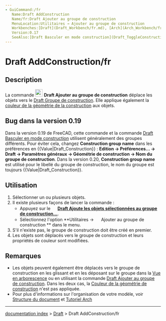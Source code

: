 ```yaml
---
- GuiCommand:/fr
   Name:Draft AddConstruction
   Name/fr:Draft Ajouter au groupe de construction
   MenuLocation:Utilitaires → Ajouter au groupe de construction
   Workbenches:[Draft](Draft_Workbench/fr.md), [Arch](Arch_Workbench/fr.md)
   Version:0.17
   SeeAlso:[Draft Basculer en mode construction](Draft_ToggleConstructionMode/fr.md), [Draft Ajouter au groupe](Draft_AddToGroup/fr.md)
---
```


# Draft AddConstruction/fr

## Description

La commande <img alt="" src=images/Draft_AddConstruction.svg  style="width:24px;"> **Draft Ajouter au groupe de construction** déplace les objets vers le [Draft Groupe de construction](Draft_ToggleConstructionMode/fr.md). Elle applique également la [couleur de la géométrie de la construction](Draft_ToggleConstructionMode/fr#Pr.C3.A9f.C3.A9rences.md) aux objets.

## Bug dans la version 0.19 

Dans la version 0.19 de FreeCAD, cette commande et la commande [Draft Basculer en mode construction](Draft_ToggleConstructionMode/fr.md) utilisent généralement des groupes différents. Pour éviter cela, changez **Construction group name** dans les préférences en {{Value|Draft_Construction}} : **Edition → Préférences... → Draft → Paramètres généraux → Géométrie de construction → Nom du groupe de construction**. Dans la version 0.20, **Construction group name** est utilisé pour le libellé du groupe de construction, le nom du groupe est toujours {{Value|Draft_Construction}}.

## Utilisation

1.  Sélectionner un ou plusieurs objets.
2.  Il existe plusieurs façons de lancer la commande :
    -   Appuyez sur le **<img src="images/Draft_AddConstruction.svg" width=16px> [Draft Ajoute les objets sélectionnées au groupe de construction...](Draft_AddConstruction/fr.md)**.
    -   Sélectionnez l\'option **Utilitaires → <img src="images/Draft_AddConstruction.svg" width=16px> Ajouter au groupe de construction ** dans le menu.
3.  S\'il n\'existe pas, le groupe de construction doit être créé en premier.
4.  Les objets sont déplacés vers le groupe de construction et leurs propriétés de couleur sont modifiées.

## Remarques

-   Les objets peuvent également être déplacés vers le groupe de construction en les glissant et en les déposant sur le groupe dans la [Vue en arborescence](Tree_view/fr.md) ou en utilisant la commande [Draft Ajouter au groupe de construction](Draft_AddToGroup/fr.md). Dans les deux cas, la [Couleur de la géométrie de construction](Draft_ToggleConstructionMode/fr#Pr.C3.A9f.C3.A9rences.md) n\'est pas appliquée.
-   Pour plus d\'informations sur l\'organisation de votre modèle, voir [Structure du document](Document_structure/fr.md) et [Tutoriel Arch](Arch_tutorial/fr#Organiser_votre_mod.C3.A8le.md)

---
[documentation index](../README.md) > [Draft](Draft_Workbench.md) > Draft AddConstruction/fr
